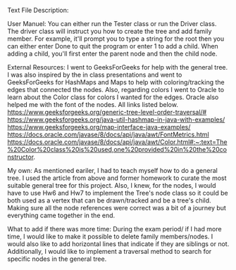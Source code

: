 Text File Description:

User Manuel: You can either run the Tester class or run the Driver class. 
The driver class will instruct you how to create the tree and add family member. For 
example, it'll prompt you to type a string for the root then you can either enter Done to
quit the program or enter 1 to add a child. When adding a child, you'll first enter the
parent node and then the child node.

External Resources: I went to GeeksForGeeks for help with the general tree. I was also inspired by the in class
presentations and went to GeeksForGeeks for HashMaps and Maps to help with coloring/tracking the edges 
that connected the nodes. Also, regarding colors I went to Oracle to learn about the Color class for colors I wanted
for the edges. Oracle also helped me with the font of the nodes. All links listed below.
https://www.geeksforgeeks.org/generic-tree-level-order-traversal/#
https://www.geeksforgeeks.org/java-util-hashmap-in-java-with-examples/
https://www.geeksforgeeks.org/map-interface-java-examples/
https://docs.oracle.com/javase/8/docs/api/java/awt/FontMetrics.html
https://docs.oracle.com/javase/8/docs/api/java/awt/Color.html#:~:text=The%20Color%20class%20is%20used,one%20provided%20in%20the%20constructor.



My own: As mentioned eariler, I had to teach myself how to do a general tree. I used the 
article from above and former homework to curate the most suitable general tree for this project.
Also, I knew, for the nodes, I would have to use Hw6 and Hw7 to implement the Tree's node class so it 
could be both used as a vertex that can be drawn/tracked and be a tree's child. Making sure all the node
references were correct was a bit of a journey but everything came together in the end.

What to add if there was more time: During the exam period/ if I had more time, I would like to 
make it possible to delete family members/nodes. I would also like to add horizontal lines that 
indicate if they are siblings or not. Additionally, I would like to implement a traversal method
to search for specific nodes in the general tree.
